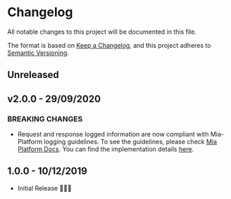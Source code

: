 # Changelog

All notable changes to this project will be documented in this file.

The format is based on [Keep a Changelog](https://keepachangelog.com/en/1.0.0/),
and this project adheres to [Semantic Versioning](https://semver.org/spec/v2.0.0.html).

## Unreleased

## v2.0.0 - 29/09/2020

### BREAKING CHANGES

- Request and response logged information are now compliant with Mia-Platform logging guidelines. To see the guidelines, please check [Mia Platform Docs](https://docs.mia-platform.eu/docs/development_suite/monitoring-dashboard/dev_ops_guide/log). You can find the implementation details [here](https://github.com/mia-platform/glogger/blob/master/logmiddleware.go).

## 1.0.0 - 10/12/2019

- Initial Release 🎉🎉🎉
